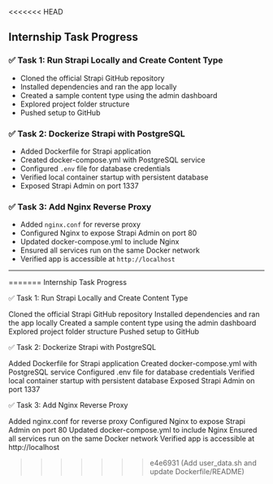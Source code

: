 <<<<<<< HEAD
## Internship Task Progress

### ✅ Task 1: Run Strapi Locally and Create Content Type
- Cloned the official Strapi GitHub repository
- Installed dependencies and ran the app locally
- Created a sample content type using the admin dashboard
- Explored project folder structure
- Pushed setup to GitHub

### ✅ Task 2: Dockerize Strapi with PostgreSQL
- Added Dockerfile for Strapi application
- Created docker-compose.yml with PostgreSQL service
- Configured `.env` file for database credentials
- Verified local container startup with persistent database
- Exposed Strapi Admin on port 1337

### ✅ Task 3: Add Nginx Reverse Proxy
- Added `nginx.conf` for reverse proxy
- Configured Nginx to expose Strapi Admin on port 80
- Updated docker-compose.yml to include Nginx
- Ensured all services run on the same Docker network
- Verified app is accessible at `http://localhost`

---


=======
Internship Task Progress

✅ Task 1: Run Strapi Locally and Create Content Type


Cloned the official Strapi GitHub repository
Installed dependencies and ran the app locally
Created a sample content type using the admin dashboard
Explored project folder structure
Pushed setup to GitHub

✅ Task 2: Dockerize Strapi with PostgreSQL

Added Dockerfile for Strapi application
Created docker-compose.yml with PostgreSQL service
Configured .env file for database credentials
Verified local container startup with persistent database
Exposed Strapi Admin on port 1337

✅ Task 3: Add Nginx Reverse Proxy

Added nginx.conf for reverse proxy
Configured Nginx to expose Strapi Admin on port 80
Updated docker-compose.yml to include Nginx
Ensured all services run on the same Docker network
Verified app is accessible at http://localhost
>>>>>>> e4e6931 (Add user_data.sh and update Dockerfile/README)
